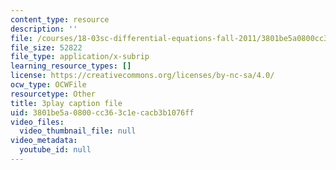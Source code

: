 ```yaml
---
content_type: resource
description: ''
file: /courses/18-03sc-differential-equations-fall-2011/3801be5a0800cc363c1ecacb3b1076ff_Y9_zrupnz0Q.srt
file_size: 52822
file_type: application/x-subrip
learning_resource_types: []
license: https://creativecommons.org/licenses/by-nc-sa/4.0/
ocw_type: OCWFile
resourcetype: Other
title: 3play caption file
uid: 3801be5a-0800-cc36-3c1e-cacb3b1076ff
video_files:
  video_thumbnail_file: null
video_metadata:
  youtube_id: null
---
```

